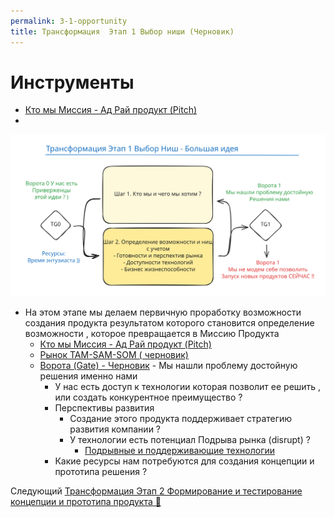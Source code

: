 ```yaml
---
permalink: 3-1-opportunity
title: Трансформация  Этап 1 Выбор ниши (Черновик)
---
```


# Инструменты

* [Кто мы Миссия - Ад Рай продукт (Pitch)](%D0%9A%D1%82%D0%BE%20%D0%BC%D1%8B%20%D0%9C%D0%B8%D1%81%D1%81%D0%B8%D1%8F%20-%20%D0%90%D0%B4%20%D0%A0%D0%B0%D0%B9%20%D0%BF%D1%80%D0%BE%D0%B4%D1%83%D0%BA%D1%82%20%28Pitch%29.md)
* 

![Схема 3-1 Выбор ниши (Черновик) 23-12-12 18.28.43.excalidraw.light.svg](../Img_PSF/2023/%D0%A1%D1%85%D0%B5%D0%BC%D0%B0%203-1%20%D0%92%D1%8B%D0%B1%D0%BE%D1%80%20%D0%BD%D0%B8%D1%88%D0%B8%20%28%D0%A7%D0%B5%D1%80%D0%BD%D0%BE%D0%B2%D0%B8%D0%BA%29%2023-12-12%2018.28.43.excalidraw.light.svg)

* На этом этапе мы  делаем первичную проработку возможности создания продукта  результатом которого становится определение возможности , которое превращается в Миссию Продукта
  * [Кто мы Миссия - Ад Рай продукт (Pitch)](%D0%9A%D1%82%D0%BE%20%D0%BC%D1%8B%20%D0%9C%D0%B8%D1%81%D1%81%D0%B8%D1%8F%20-%20%D0%90%D0%B4%20%D0%A0%D0%B0%D0%B9%20%D0%BF%D1%80%D0%BE%D0%B4%D1%83%D0%BA%D1%82%20%28Pitch%29.md)
  * [Рынок TAM-SAM-SOM ( черновик)](%D0%A0%D1%8B%D0%BD%D0%BE%D0%BA%20TAM-SAM-SOM%20%28%20%D1%87%D0%B5%D1%80%D0%BD%D0%BE%D0%B2%D0%B8%D0%BA%29.md)
  * [Ворота (Gate) - Черновик](../%D0%93%D0%BB%D0%BE%D1%81%D1%81%D0%B0%D1%80%D0%B8%D0%B9/%D0%92%D0%BE%D1%80%D0%BE%D1%82%D0%B0%20%28Gate%29%20-%20%D0%A7%D0%B5%D1%80%D0%BD%D0%BE%D0%B2%D0%B8%D0%BA.md) - Мы нашли проблему достойную решения именно нами 
    * У нас есть доступ к технологии которая позволит ее решить , или создать конкурентное преимущество ?
    * Перспективы развития 
      * Создание этого продукта поддерживает стратегию развития компании  ?
      * У технологии есть потенциал Подрыва рынка (disrupt) ?
        * [Подрывные и поддерживающие технологии](%D0%9F%D0%BE%D0%B4%D1%80%D1%8B%D0%B2%D0%BD%D1%8B%D0%B5%20%D0%B8%20%D0%BF%D0%BE%D0%B4%D0%B4%D0%B5%D1%80%D0%B6%D0%B8%D0%B2%D0%B0%D1%8E%D1%89%D0%B8%D0%B5%20%D1%82%D0%B5%D1%85%D0%BD%D0%BE%D0%BB%D0%BE%D0%B3%D0%B8%D0%B8.md)
    * Какие ресурсы нам потребуются для создания концепции и прототипа решения ? 

Следующий [Трансформация Этап 2 Формирование и тестирование концепции и прототипа продукта 📑](%D0%A2%D1%80%D0%B0%D0%BD%D1%81%D1%84%D0%BE%D1%80%D0%BC%D0%B0%D1%86%D0%B8%D1%8F%20%D0%AD%D1%82%D0%B0%D0%BF%202%20%D0%A4%D0%BE%D1%80%D0%BC%D0%B8%D1%80%D0%BE%D0%B2%D0%B0%D0%BD%D0%B8%D0%B5%20%D0%B8%20%D1%82%D0%B5%D1%81%D1%82%D0%B8%D1%80%D0%BE%D0%B2%D0%B0%D0%BD%D0%B8%D0%B5%20%D0%BA%D0%BE%D0%BD%D1%86%D0%B5%D0%BF%D1%86%D0%B8%D0%B8%20%D0%B8%20%D0%BF%D1%80%D0%BE%D1%82%D0%BE%D1%82%D0%B8%D0%BF%D0%B0%20%D0%BF%D1%80%D0%BE%D0%B4%D1%83%D0%BA%D1%82%D0%B0%20%F0%9F%93%91.md)
